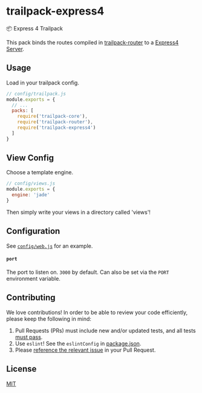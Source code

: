 # trailpack-express4
:package: Express 4 Trailpack

This pack binds the routes compiled in [trailpack-router](https://github.com/trailsjs/trailpack-router)
to a [Express4 Server](http://expressjs.com/en/api.html). 

## Usage
Load in your trailpack config.

```js
// config/trailpack.js
module.exports = {
  // ...
  packs: [
    require('trailpack-core'),
    require('trailpack-router'),
    require('trailpack-express4')
  ]
}
```

## View Config
Choose a template engine.

```js
// config/views.js
module.exports = {
  engine: 'jade'
}
```

Then simply write your views in a directory called 'views'!

## Configuration
See [`config/web.js`](https://github.com/trailsjs/trails-example-app/blob/master/config/web.js) for an example.

#### `port`
The port to listen on. `3000` by default. Can also be set via the `PORT` environment variable.

## Contributing
We love contributions! In order to be able to review your code efficiently,
please keep the following in mind:

1. Pull Requests (PRs) must include new and/or updated tests, and all tests [must pass](https://travis-ci.org/trailsjs/trailpack-express4).
2. Use `eslint`! See the `eslintConfig` in [package.json](https://github.com/trailsjs/trailpack-express4/blob/master/package.json).
3. Please [reference the relevant issue](https://github.com/blog/1506-closing-issues-via-pull-requests) in your Pull Request.

## License
[MIT](https://github.com/trailsjs/trailpack-express4/blob/master/LICENSE)
